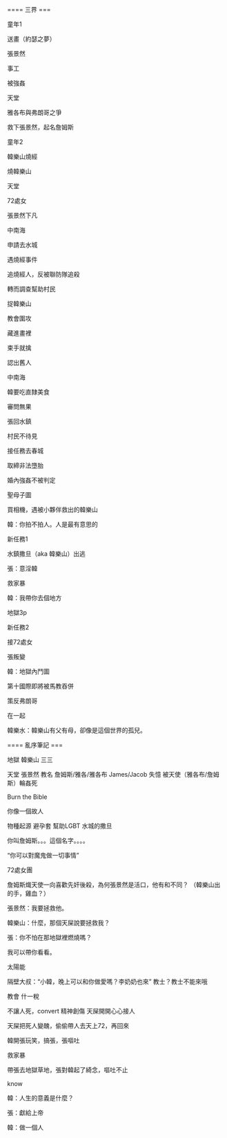 ==== 三界 ===

童年1

送畫（約瑟之夢）

張景然

事工

被強姦

天堂

雅各布與弗朗哥之爭

救下張景然，起名詹姆斯

童年2

韓樂山燒經

燒韓樂山

天堂

72處女

張景然下凡

中南海

申請去水城

遇燒經事件

追燒經人，反被聯防隊追殺

轉而調查幫助村民

捉韓樂山

教會圍攻

藏進畫裡

束手就擒

認出舊人

中南海

韓要吃直隸美食

審問無果

張回水鎮

村民不待見

接任務去春城

取締非法墮胎

婚內強姦不被判定

聖母子圖

買相機，遇被小夥伴救出的韓樂山

韓：你拍不拍人。人是最有意思的

新任務1

水鎮撒旦（aka 韓樂山）出逃

張：意淫韓

救家暴

韓：我帶你去個地方

地獄3p

新任務2

接72處女

張叛變

韓：地獄內鬥圖

第十國際即將被馬教吞併

策反弗朗哥

在一起

韓樂水：韓樂山有父有母，卻像是這個世界的孤兒。

==== 亂序筆記 ===

地獄 韓樂山 三三

天堂 張景然 教名 詹姆斯/雅各/雅各布 James/Jacob 失憶 被天使（雅各布/詹姆斯）輪姦死

Burn the Bible

你像一個故人

物種起源 避孕套 幫助LGBT 水城的撒旦

你叫詹姆斯。。。這個名字。。。。

“你可以對魔鬼做一切事情”

72處女團

詹姆斯熾天使一向喜歡先奸後殺，為何張景然是活口，他有和不同？ （韓樂山出的手，雞血？）

張景然：我要拯救他。

韓樂山：什麼，那個天屎說要拯救我？

張：你不怕在那地獄裡燃燒嗎？

我可以帶你看看。

太陽能

隔壁大叔：“小韓，晚上可以和你做愛嗎？李奶奶也來” 教士？教士不能來哦

教會 什一稅

不讓人死，convert 精神創傷 天屎開開心心接人

天屎把死人變醜，偷偷帶人去天上72，再回來

韓開張玩笑，搞張，張嘔吐

救家暴

帶張去地獄草地，張對韓起了綺念，嘔吐不止

know

韓：人生的意義是什麼？

張：獻給上帝

韓：做一個人